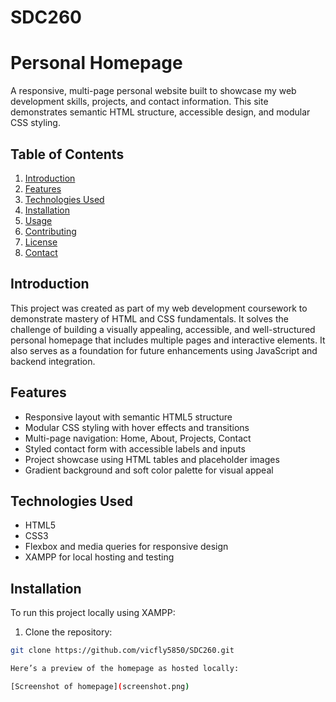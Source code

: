 # SDC260
# Personal Homepage

A responsive, multi-page personal website built to showcase my web development skills, projects, and contact information. This site demonstrates semantic HTML structure, accessible design, and modular CSS styling.

## Table of Contents

1. [Introduction](#introduction)
2. [Features](#features)
3. [Technologies Used](#technologies-used)
4. [Installation](#installation)
5. [Usage](#usage)
6. [Contributing](#contributing)
7. [License](#license)
8. [Contact](#contact)

## Introduction

This project was created as part of my web development coursework to demonstrate mastery of HTML and CSS fundamentals. It solves the challenge of building a visually appealing, accessible, and well-structured personal homepage that includes multiple pages and interactive elements. It also serves as a foundation for future enhancements using JavaScript and backend integration.

## Features

- Responsive layout with semantic HTML5 structure
- Modular CSS styling with hover effects and transitions
- Multi-page navigation: Home, About, Projects, Contact
- Styled contact form with accessible labels and inputs
- Project showcase using HTML tables and placeholder images
- Gradient background and soft color palette for visual appeal

## Technologies Used

- HTML5
- CSS3
- Flexbox and media queries for responsive design
- XAMPP for local hosting and testing

## Installation

To run this project locally using XAMPP:

1. Clone the repository:
```bash
git clone https://github.com/vicfly5850/SDC260.git

Here’s a preview of the homepage as hosted locally:

[Screenshot of homepage](screenshot.png)
